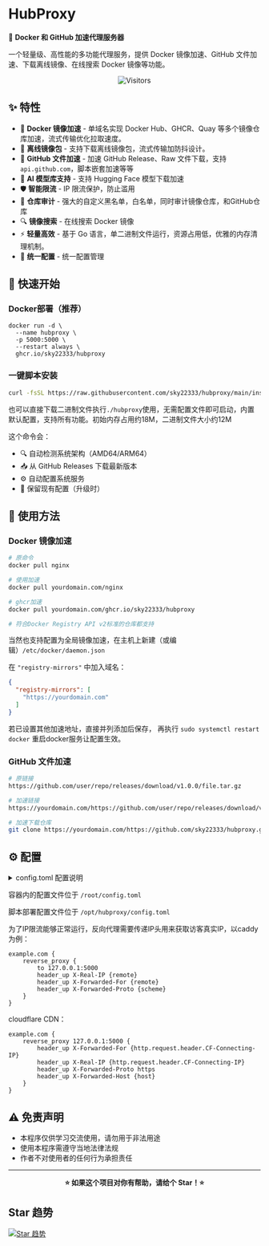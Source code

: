 # HubProxy

🚀 **Docker 和 GitHub 加速代理服务器**

一个轻量级、高性能的多功能代理服务，提供 Docker 镜像加速、GitHub 文件加速、下载离线镜像、在线搜索 Docker 镜像等功能。

<p align="center">
  <img src="https://count.getloli.com/get/@sky22333.hubproxy?theme=rule34" alt="Visitors">
</p>

## ✨ 特性

- 🐳 **Docker 镜像加速** - 单域名实现 Docker Hub、GHCR、Quay 等多个镜像仓库加速，流式传输优化拉取速度。
- 🐳 **离线镜像包** - 支持下载离线镜像包，流式传输加防抖设计。
- 📁 **GitHub 文件加速** - 加速 GitHub Release、Raw 文件下载，支持`api.github.com`，脚本嵌套加速等等
- 🤖 **AI 模型库支持** - 支持 Hugging Face 模型下载加速
- 🛡️ **智能限流** - IP 限流保护，防止滥用
- 🚫 **仓库审计** - 强大的自定义黑名单，白名单，同时审计镜像仓库，和GitHub仓库
- 🔍 **镜像搜索** - 在线搜索 Docker 镜像
- ⚡ **轻量高效** - 基于 Go 语言，单二进制文件运行，资源占用低，优雅的内存清理机制。
- 🔧 **统一配置** - 统一配置管理


## 🚀 快速开始

### Docker部署（推荐）
```
docker run -d \
  --name hubproxy \
  -p 5000:5000 \
  --restart always \
  ghcr.io/sky22333/hubproxy
```



### 一键脚本安装

```bash
curl -fsSL https://raw.githubusercontent.com/sky22333/hubproxy/main/install-service.sh | sudo bash
```

也可以直接下载二进制文件执行`./hubproxy`使用，无需配置文件即可启动，内置默认配置，支持所有功能。初始内存占用约18M，二进制文件大小约12M

这个命令会：
- 🔍 自动检测系统架构（AMD64/ARM64）
- 📥 从 GitHub Releases 下载最新版本
- ⚙️ 自动配置系统服务
- 🔄 保留现有配置（升级时）



## 📖 使用方法

### Docker 镜像加速

```bash
# 原命令
docker pull nginx

# 使用加速
docker pull yourdomain.com/nginx

# ghcr加速
docker pull yourdomain.com/ghcr.io/sky22333/hubproxy

# 符合Docker Registry API v2标准的仓库都支持
```

当然也支持配置为全局镜像加速，在主机上新建（或编辑）`/etc/docker/daemon.json`

在 `"registry-mirrors"` 中加入域名：

```json
{
  "registry-mirrors": [
    "https://yourdomain.com"
  ]
}
```

若已设置其他加速地址，直接并列添加后保存，
再执行 `sudo systemctl restart docker` 重启docker服务让配置生效。

### GitHub 文件加速

```bash
# 原链接
https://github.com/user/repo/releases/download/v1.0.0/file.tar.gz

# 加速链接
https://yourdomain.com/https://github.com/user/repo/releases/download/v1.0.0/file.tar.gz

# 加速下载仓库
git clone https://yourdomain.com/https://github.com/sky22333/hubproxy.git
```

## ⚙️ 配置

<details>
  <summary>config.toml 配置说明</summary>

*此配置是默认配置，已经内置在程序中了，可以不用添加。*

```
[server]
host = "0.0.0.0"
# 监听端口
port = 5000
# Github文件大小限制（字节），默认2GB
fileSize = 2147483648

[rateLimit]
# 每个IP每小时允许的请求数(注意Docker镜像会有多个层，会消耗多个次数)
requestLimit = 500
# 限流周期（小时）
periodHours = 1.0

[security]
# IP白名单，支持单个IP或IP段
# 白名单中的IP不受限流限制
whiteList = [
    "127.0.0.1",
    "172.17.0.0/16",
    "192.168.1.0/24"
]

# IP黑名单，支持单个IP或IP段
# 黑名单中的IP将被直接拒绝访问
blackList = [
    "192.168.100.1",
    "192.168.100.0/24"
]

[proxy]
# 代理服务白名单（支持GitHub仓库和Docker镜像，支持通配符）
# 只允许访问白名单中的仓库/镜像，为空时不限制
whiteList = []

# 代理服务黑名单（支持GitHub仓库和Docker镜像，支持通配符）
# 禁止访问黑名单中的仓库/镜像
blackList = [
    "baduser/malicious-repo",
    "*/malicious-repo",
    "baduser/*"
]

# 代理配置，支持有用户名/密码认证和无认证模式
# 无认证: socks5://127.0.0.1:1080
# 有认证: socks5://username:password@127.0.0.1:1080
# HTTP 代理示例
# http://username:password@127.0.0.1:7890
# SOCKS5 代理示例
# socks5://username:password@127.0.0.1:1080
# SOCKS5H 代理示例
# socks5h://username:password@127.0.0.1:1080
# 留空不使用代理
proxy = "" 

[download]
# 批量下载离线镜像数量限制
maxImages = 10

# Registry映射配置，支持多种镜像仓库上游
[registries]

# GitHub Container Registry
[registries."ghcr.io"]
upstream = "ghcr.io"
authHost = "ghcr.io/token" 
authType = "github"
enabled = true

# Google Container Registry
[registries."gcr.io"]
upstream = "gcr.io"
authHost = "gcr.io/v2/token"
authType = "google"
enabled = true

# Quay.io Container Registry
[registries."quay.io"]
upstream = "quay.io"
authHost = "quay.io/v2/auth"
authType = "quay"
enabled = true

# Kubernetes Container Registry
[registries."registry.k8s.io"]
upstream = "registry.k8s.io"
authHost = "registry.k8s.io"
authType = "anonymous"
enabled = true

[tokenCache]
# 是否启用缓存(同时控制Token和Manifest缓存)显著提升性能
enabled = true
# 默认缓存时间(分钟)
defaultTTL = "20m"
```

</details>

容器内的配置文件位于 `/root/config.toml`

脚本部署配置文件位于 `/opt/hubproxy/config.toml`

为了IP限流能够正常运行，反向代理需要传递IP头用来获取访客真实IP，以caddy为例：
```
example.com {
    reverse_proxy {
        to 127.0.0.1:5000
        header_up X-Real-IP {remote}
        header_up X-Forwarded-For {remote}
        header_up X-Forwarded-Proto {scheme}
    }
}
```
cloudflare CDN：
```
example.com {
    reverse_proxy 127.0.0.1:5000 {
        header_up X-Forwarded-For {http.request.header.CF-Connecting-IP}
        header_up X-Real-IP {http.request.header.CF-Connecting-IP}
        header_up X-Forwarded-Proto https
        header_up X-Forwarded-Host {host}
    }
}
```



## ⚠️ 免责声明

- 本程序仅供学习交流使用，请勿用于非法用途
- 使用本程序需遵守当地法律法规
- 作者不对使用者的任何行为承担责任

---

<div align="center">

**⭐ 如果这个项目对你有帮助，请给个 Star！⭐**

</div>



## Star 趋势
[![Star 趋势](https://starchart.cc/sky22333/hubproxy.svg?variant=adaptive)](https://starchart.cc/sky22333/hubproxy)
